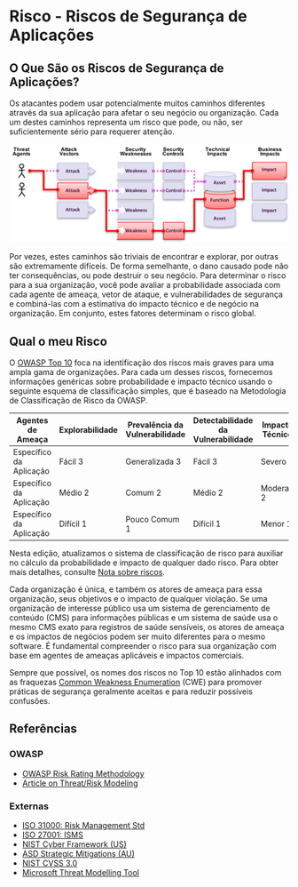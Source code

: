 # Risco - Riscos de Segurança de Aplicações

##  O Que São os Riscos de Segurança de Aplicações?

Os atacantes podem usar potencialmente muitos caminhos diferentes através da sua aplicação para afetar o seu negócio ou organização. Cada um destes caminhos representa um risco que pode, ou não, ser suficientemente sério para requerer atenção.

![App Security Risks](images/0x10-risk-1.png)

Por vezes, estes caminhos são triviais de encontrar e explorar, por outras são extremamente difíceis. De forma semelhante, o dano causado pode não ter consequências, ou pode destruir o seu negócio. Para determinar o risco para a sua organização, você pode avaliar a probabilidade associada com cada agente de ameaça, vetor de ataque, e vulnerabilidades de segurança e combiná-las com a estimativa do impacto técnico e de negócio na organização.  Em conjunto, estes fatores determinam o risco global.

## Qual o meu Risco

O [OWASP Top 10](https://owasp.org/www-project-top-ten/) foca na identificação dos riscos mais graves para uma ampla gama de organizações. Para cada um desses riscos, fornecemos informações genéricas sobre probabilidade e impacto técnico usando o seguinte esquema de classificação simples, que é baseado na Metodologia de Classificação de Risco da OWASP.

| Agentes de Ameaça | Explorabilidade | Prevalência da Vulnerabilidade | Detectabilidade da Vulnerabilidade | Impactos Técnicos | Impactos de Negócio |
| -- | -- | -- | -- | -- | -- |
| Específico da Aplicação | Fácil 3 | Generalizada 3 | Fácil 3 | Severo 3 | Específicos da Aplicação/Negócio |
| Específico da Aplicação | Médio 2 | Comum 2 | Médio 2 | Moderado 2 | Específicos da Aplicação/Negócio |
| Específico da Aplicação | Difícil 1 | Pouco Comum 1 | Difícil 1 | Menor 1 | Específicos da Aplicação/Negócio |

Nesta edição, atualizamos o sistema de classificação de risco para auxiliar no cálculo da probabilidade e impacto de qualquer dado risco. Para obter mais detalhes, consulte [Nota sobre riscos](0xc0-note-about-risks.md).

Cada organização é única, e também os atores de ameaça para essa organização, seus objetivos e o impacto de qualquer violação. Se uma organização de interesse público usa um sistema de gerenciamento de conteúdo (CMS) para informações públicas e um sistema de saúde usa o mesmo CMS exato para registros de saúde sensíveis, os atores de ameaça e os impactos de negócios podem ser muito diferentes para o mesmo software. É fundamental compreender o risco para sua organização com base em agentes de ameaças aplicáveis e impactos comerciais.

Sempre que possível, os nomes dos riscos no Top 10 estão alinhados com as fraquezas [Common Weakness Enumeration](https://cwe.mitre.org/) (CWE) para promover práticas de segurança geralmente aceitas e para reduzir possíveis confusões.

## Referências

### OWASP

* [OWASP Risk Rating Methodology](https://owasp.org/www-community/OWASP_Risk_Rating_Methodology)
* [Article on Threat/Risk Modeling](https://owasp.org/www-community/Threat_Modeling)

### Externas

* [ISO 31000: Risk Management Std](https://www.iso.org/iso-31000-risk-management.html)
* [ISO 27001: ISMS](https://www.iso.org/isoiec-27001-information-security.html)
* [NIST Cyber Framework (US)](https://www.nist.gov/cyberframework)
* [ASD Strategic Mitigations (AU)](https://www.asd.gov.au/infosec/mitigationstrategies.htm)
* [NIST CVSS 3.0](https://nvd.nist.gov/vuln-metrics/cvss/v3-calculator)
* [Microsoft Threat Modelling Tool](https://www.microsoft.com/en-us/download/details.aspx?id=49168)
